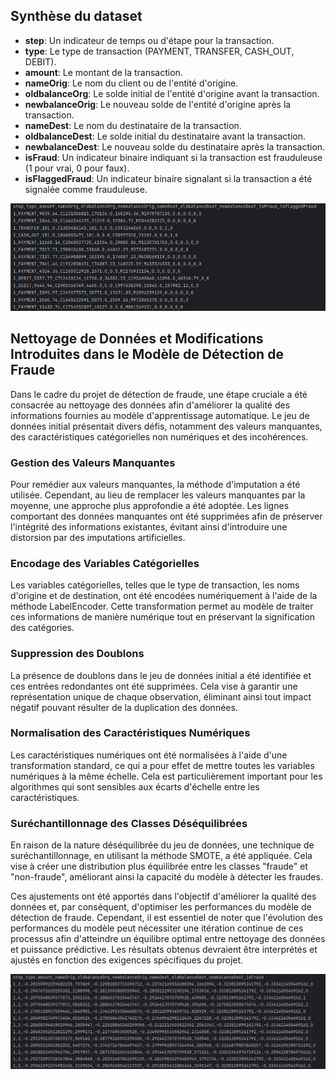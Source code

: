 
## Synthèse du dataset

- **step**: Un indicateur de temps ou d'étape pour la transaction.
- **type**: Le type de transaction (PAYMENT, TRANSFER, CASH_OUT, DEBIT).
- **amount**: Le montant de la transaction.
- **nameOrig**: Le nom du client ou de l'entité d'origine.
- **oldbalanceOrg**: Le solde initial de l'entité d'origine avant la transaction.
- **newbalanceOrig**: Le nouveau solde de l'entité d'origine après la transaction.
- **nameDest**: Le nom du destinataire de la transaction.
- **oldbalanceDest**: Le solde initial du destinataire avant la transaction.
- **newbalanceDest**: Le nouveau solde du destinataire après la transaction.
- **isFraud**: Un indicateur binaire indiquant si la transaction est frauduleuse (1 pour vrai, 0 pour faux).
- **isFlaggedFraud**: Un indicateur binaire signalant si la transaction a été signalée comme frauduleuse.

![Dataset Brut](https://github.com/SebastienCherki/G2_P5-ML/blob/main/Data/dataset_no_clean.PNG)

## Nettoyage de Données et Modifications Introduites dans le Modèle de Détection de Fraude

Dans le cadre du projet de détection de fraude, une étape cruciale a été consacrée au nettoyage des données afin d'améliorer la qualité des informations fournies au modèle d'apprentissage automatique. Le jeu de données initial présentait divers défis, notamment des valeurs manquantes, des caractéristiques catégorielles non numériques et des incohérences.

### Gestion des Valeurs Manquantes

Pour remédier aux valeurs manquantes, la méthode d'imputation a été utilisée. Cependant, au lieu de remplacer les valeurs manquantes par la moyenne, une approche plus approfondie a été adoptée. Les lignes comportant des données manquantes ont été supprimées afin de préserver l'intégrité des informations existantes, évitant ainsi d'introduire une distorsion par des imputations artificielles.

### Encodage des Variables Catégorielles

Les variables catégorielles, telles que le type de transaction, les noms d'origine et de destination, ont été encodées numériquement à l'aide de la méthode LabelEncoder. Cette transformation permet au modèle de traiter ces informations de manière numérique tout en préservant la signification des catégories.

### Suppression des Doublons

La présence de doublons dans le jeu de données initial a été identifiée et ces entrées redondantes ont été supprimées. Cela vise à garantir une représentation unique de chaque observation, éliminant ainsi tout impact négatif pouvant résulter de la duplication des données.

### Normalisation des Caractéristiques Numériques

Les caractéristiques numériques ont été normalisées à l'aide d'une transformation standard, ce qui a pour effet de mettre toutes les variables numériques à la même échelle. Cela est particulièrement important pour les algorithmes qui sont sensibles aux écarts d'échelle entre les caractéristiques.

### Suréchantillonnage des Classes Déséquilibrées

En raison de la nature déséquilibrée du jeu de données, une technique de suréchantillonnage, en utilisant la méthode SMOTE, a été appliquée. Cela vise à créer une distribution plus équilibrée entre les classes "fraude" et "non-fraude", améliorant ainsi la capacité du modèle à détecter les fraudes.

Ces ajustements ont été apportés dans l'objectif d'améliorer la qualité des données et, par conséquent, d'optimiser les performances du modèle de détection de fraude. Cependant, il est essentiel de noter que l'évolution des performances du modèle peut nécessiter une itération continue de ces processus afin d'atteindre un équilibre optimal entre nettoyage des données et puissance prédictive. Les résultats obtenus devraient être interprétés et ajustés en fonction des exigences spécifiques du projet.

![Dataset Nettoyé](https://github.com/SebastienCherki/G2_P5-ML/blob/main/Data/dataset_clean.PNG)


